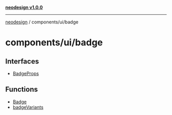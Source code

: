 [**neodesign v1.0.0**](../../../README.md)

***

[neodesign](../../../modules.md) / components/ui/badge

# components/ui/badge

## Interfaces

- [BadgeProps](interfaces/BadgeProps.md)

## Functions

- [Badge](functions/Badge.md)
- [badgeVariants](functions/badgeVariants.md)

